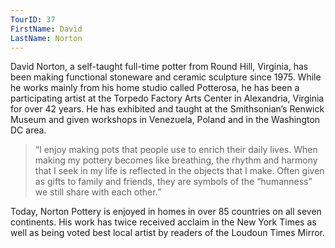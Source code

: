```yaml
---
TourID: 37
FirstName: David
LastName: Norton
---
```

David Norton, a self-taught full-time potter from Round Hill, Virginia, has been making functional stoneware and ceramic sculpture since 1975. While he works mainly from his home studio called Potterosa, he has been a participating artist at the Torpedo Factory Arts Center in Alexandria, Virginia for over 42 years. He has exhibited and taught at the Smithsonian’s Renwick Museum and given workshops in Venezuela, Poland and in the Washington DC area.

<blockquote>
“I enjoy making pots that people use to enrich their daily lives. When making my pottery becomes like breathing, the rhythm and harmony that I seek in my life is reflected in the objects that I make. Often given as gifts to family and friends, they are symbols of the “humanness” we still share with each other.”
</blockquote>

Today, Norton Pottery is enjoyed in homes in over 85 countries on all seven continents. His work has twice received acclaim in the New York Times as well as being voted best local artist by readers of the Loudoun Times Mirror.
